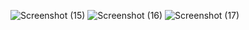 ![Screenshot (15)](https://github.com/user-attachments/assets/906aca62-45d0-40f8-9299-95200fafacfb)
![Screenshot (16)](https://github.com/user-attachments/assets/b0c98368-4553-4f20-bedd-f96f76286729)
![Screenshot (17)](https://github.com/user-attachments/assets/321bf55d-8947-406b-84c0-4f2bc197d0a0)

